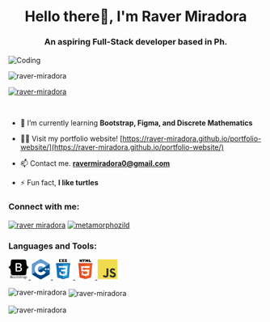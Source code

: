 

<h1 align="center">Hello there👋, I'm Raver Miradora</h1>
<h3 align="center">An aspiring Full-Stack developer based in Ph.</h3>
<img align="center" alt="Coding" src="https://media3.giphy.com/media/qgQUggAC3Pfv687qPC/giphy.gif">
<p align="left"> <img src="https://komarev.com/ghpvc/?username=raver-miradora&label=Profile%20views&color=0e75b6&style=flat" alt="raver-miradora" /> </p>

<p align="left"> <a href="https://github.com/ryo-ma/github-profile-trophy"><img src="https://github-profile-trophy.vercel.app/?username=raver-miradora" alt="raver-miradora" /></a> </p>

<p align="left"> <a href="https://twitter.com/" target="blank"><img src="https://img.shields.io/twitter/follow/?logo=twitter&style=for-the-badge" alt="" /></a> </p>

- 🌱 I’m currently learning **Bootstrap, Figma, and Discrete Mathematics**

- 👨‍💻 Visit my portfolio website! [https://raver-miradora.github.io/portfolio-website/](https://raver-miradora.github.io/portfolio-website/)

- 📫 Contact me. **ravermiradora0@gmail.com**

- ⚡ Fun fact, **I like turtles**

<h3 align="left">Connect with me:</h3>
<p align="left">
<a href="https://fb.com/raver miradora" target="blank"><img align="center" src="https://raw.githubusercontent.com/rahuldkjain/github-profile-readme-generator/master/src/images/icons/Social/facebook.svg" alt="raver miradora" height="30" width="40" /></a>
<a href="https://instagram.com/metamorphozild" target="blank"><img align="center" src="https://raw.githubusercontent.com/rahuldkjain/github-profile-readme-generator/master/src/images/icons/Social/instagram.svg" alt="metamorphozild" height="30" width="40" /></a>
</p>

<h3 align="left">Languages and Tools:</h3>
<p align="left"> <a href="https://getbootstrap.com" target="_blank" rel="noreferrer"> <img src="https://raw.githubusercontent.com/devicons/devicon/master/icons/bootstrap/bootstrap-plain-wordmark.svg" alt="bootstrap" width="40" height="40"/> </a> <a href="https://www.w3schools.com/cpp/" target="_blank" rel="noreferrer"> <img src="https://raw.githubusercontent.com/devicons/devicon/master/icons/cplusplus/cplusplus-original.svg" alt="cplusplus" width="40" height="40"/> </a> <a href="https://www.w3schools.com/css/" target="_blank" rel="noreferrer"> <img src="https://raw.githubusercontent.com/devicons/devicon/master/icons/css3/css3-original-wordmark.svg" alt="css3" width="40" height="40"/> </a> <a href="https://www.w3.org/html/" target="_blank" rel="noreferrer"> <img src="https://raw.githubusercontent.com/devicons/devicon/master/icons/html5/html5-original-wordmark.svg" alt="html5" width="40" height="40"/> </a> <a href="https://developer.mozilla.org/en-US/docs/Web/JavaScript" target="_blank" rel="noreferrer"> <img src="https://raw.githubusercontent.com/devicons/devicon/master/icons/javascript/javascript-original.svg" alt="javascript" width="40" height="40"/> </a> </p>

<p><img align="left" src="https://github-readme-stats.vercel.app/api/top-langs?username=raver-miradora&show_icons=true&locale=en&layout=compact" alt="raver-miradora" /></p>

<p>&nbsp;<img align="center" src="https://github-readme-stats.vercel.app/api?username=raver-miradora&show_icons=true&locale=en" alt="raver-miradora" /></p>

<p><img align="center" src="https://github-readme-streak-stats.herokuapp.com/?user=raver-miradora&" alt="raver-miradora" /></p>
